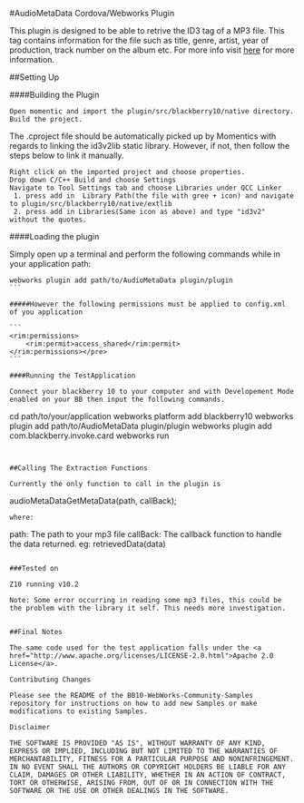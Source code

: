 #AudioMetaData Cordova/Webworks Plugin

This plugin is designed to be able to retrive the ID3 tag of a MP3 file. This tag contains information for the file such as title, genre, artist, year of production, track number on the album etc. For more info visit <a href="http://en.wikipedia.org/wiki/ID3">here</a> for more information.

##Setting Up

####Building the Plugin
```
Open momentic and import the plugin/src/blackberry10/native directory. 
Build the project.
```

The .cproject file should be automatically picked up by Momentics with regards to linking the id3v2lib static library. However, if not, then follow the steps below to link it manually.

```
Right click on the imported project and choose properties.
Drop down C/C++ Build and choose Settings
Navigate to Tool Settings tab and choose Libraries under QCC Linker
 1. press add in  Library Path(the file with gree + icon) and navigate to plugin/src/blackberry10/native/extlib
 2. press add in Libraries(Same icon as above) and type "id3v2" without the quotes.
```

####Loading the plugin

Simply open up a terminal and perform the following commands while in your application path:

````
webworks plugin add path/to/AudioMetaData plugin/plugin
```

#####However the following permissions must be applied to config.xml of you application

```
<rim:permissions>
    <rim:permit>access_shared</rim:permit>
</rim:permissions></pre>
```

####Running the TestApplication

Connect your blackberry 10 to your computer and with Developement Mode enabled on your BB then input the following commands.

````
cd path/to/your/application
webworks platform add blackberry10
webworks plugin add path/to/AudioMetaData plugin/plugin
webworks plugin add com.blackberry.invoke.card
webworks run
```


##Calling The Extraction Functions

Currently the only function to call in the plugin is

````
audioMetaDataGetMetaData(path, callBack);
````
where:
````
path: The path to your mp3 file
callBack: The callback function to handle the data returned. eg: retrievedData(data)
````

###Tested on

Z10 running v10.2

Note: Some error occurring in reading some mp3 files, this could be the problem with the library it self. This needs more investigation.


##Final Notes

The same code used for the test application falls under the <a href="http://www.apache.org/licenses/LICENSE-2.0.html">Apache 2.0 License</a>.

Contributing Changes

Please see the README of the BB10-WebWorks-Community-Samples repository for instructions on how to add new Samples or make modifications to existing Samples.

Disclaimer

THE SOFTWARE IS PROVIDED "AS IS", WITHOUT WARRANTY OF ANY KIND, EXPRESS OR IMPLIED, INCLUDING BUT NOT LIMITED TO THE WARRANTIES OF MERCHANTABILITY, FITNESS FOR A PARTICULAR PURPOSE AND NONINFRINGEMENT. IN NO EVENT SHALL THE AUTHORS OR COPYRIGHT HOLDERS BE LIABLE FOR ANY CLAIM, DAMAGES OR OTHER LIABILITY, WHETHER IN AN ACTION OF CONTRACT, TORT OR OTHERWISE, ARISING FROM, OUT OF OR IN CONNECTION WITH THE SOFTWARE OR THE USE OR OTHER DEALINGS IN THE SOFTWARE.
